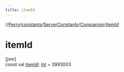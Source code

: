 ```yaml
---
title: itemId
---
```

//[Perry](../../../../index.html)/[constants](../../index.html)/[ServerConstants](../index.html)/[Companion](index.html)/[itemId](item-id.html)



# itemId



[jvm]\
const val [itemId](item-id.html): [Int](https://kotlinlang.org/api/latest/jvm/stdlib/kotlin/-int/index.html) = 3993003





